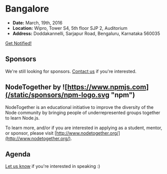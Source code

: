 # Bangalore

* **Date:** March, 19th, 2016
* **Location:** Wipro, Tower S4, 5th floor SJP 2, Auditorium 
* **Address:** Doddakannelli, Sarjapur Road, Bengaluru, Karnataka 560035

<a class="button" href="https://docs.google.com/a/linuxfoundation.org/forms/d/1VuGLKcWJDi2wtfcgJvgzvarkYnedJSeaimnRIuCGQq8/viewform">Get Notified!</a>

## Sponsors

We're still looking for sponsors. <a href="mailto:tbenzies@linuxfoundation.org?subject=Node.js%20Live%20Sponsorship">Contact us</a> if you're interested.

## NodeTogether by ![https://www.npmjs.com](/static/sponsors/npm-logo.svg "npm")

NodeTogether is an educational initiative to improve the diversity of the Node community by bringing people of underrepresented groups together to learn Node.js.

To learn more, and/or if you are interested in applying as a student, mentor, or sponsor, please visit [http://www.nodetogether.org/](http://www.nodetogether.org/).

## Agenda

[Let us know](https://github.com/nodejs/live.nodejs.org#interested-in-speaking) 
if you're interested in speaking :)